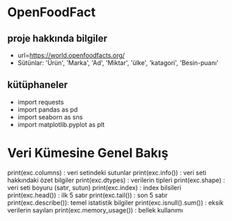# OpenFoodFact

## proje hakkında bilgiler 
- url=https://world.openfoodfacts.org/
- Sütünlar: 'Ürün', 'Marka', 'Ad', 'Miktar', 'ülke', 'katagori', 'Besin-puanı'
## kütüphaneler 
- import requests
- import pandas as pd 
- import seaborn as sns
- import matplotlib.pyplot as plt


# Veri Kümesine Genel Bakış

print(exc.columns) : veri setindeki sutunlar
print(exc.info()) : veri seti hakkındaki özet  bilgiler
print(exc.dtypes) : verilerin tipleri
print(exc.shape) : veri seti boyuru (satır, sutun)
print(exc.index) : index bilsileri
print(exc.head()) : ilk 5 satır
print(exc.tail()) : son 5 satır 
print(exc.describe()): temel istatistik bilgiler
print(exc.isnull().sum()) : eksik verilerin sayıları 
print(exc.memory_usage()) : bellek kullanımı 

  


  
